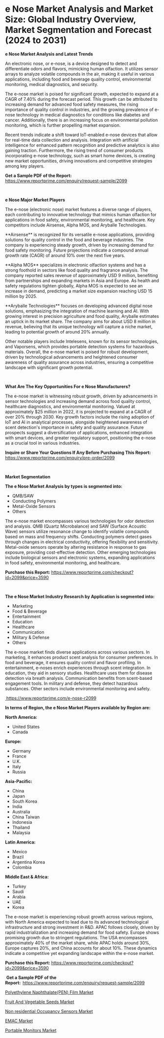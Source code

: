 <p><h1>e Nose Market Analysis and Market Size: Global Industry Overview, Market Segmentation and Forecast (2024 to 2031)</h1></p><p><strong>e Nose Market Analysis and Latest Trends</strong></p>
<p><p>An electronic nose, or e-nose, is a device designed to detect and differentiate odors and flavors, mimicking human olfaction. It utilizes sensor arrays to analyze volatile compounds in the air, making it useful in various applications, including food and beverage quality control, environmental monitoring, medical diagnostics, and security.</p><p>The e-nose market is poised for significant growth, expected to expand at a CAGR of 7.40% during the forecast period. This growth can be attributed to increasing demand for advanced food safety measures, the rising importance of quality control in industries, and the growing prevalence of e-nose technology in medical diagnostics for conditions like diabetes and cancer. Additionally, there is an increasing focus on environmental pollution monitoring, which is further propelling market expansion.</p><p>Recent trends indicate a shift toward IoT-enabled e-nose devices that allow for real-time data collection and analysis. Integration with artificial intelligence for enhanced pattern recognition and predictive analytics is also gaining traction. Furthermore, the rising trend of consumer products incorporating e-nose technology, such as smart home devices, is creating new market opportunities, driving innovations and competitive strategies among key players.</p></p>
<p><strong>Get a Sample PDF of the Report:&nbsp;</strong> <a href="https://www.reportprime.com/enquiry/request-sample/2099?utm_campaign=1133&utm_medium=2&utm_source=Github&utm_content=ia&utm_term=28102024&utm_id=e-nose">https://www.reportprime.com/enquiry/request-sample/2099</a></p>
<p>&nbsp;</p>
<p><strong>e Nose Major Market Players</strong></p>
<p><p>The e-nose (electronic nose) market features a diverse range of players, each contributing to innovative technology that mimics human olfaction for applications in food safety, environmental monitoring, and healthcare. Key competitors include Airsense, Alpha MOS, and Aryballe Technologies.</p><p>**Airsense** is recognized for its versatile e-nose applications, providing solutions for quality control in the food and beverage industries. The company is experiencing steady growth, driven by increasing demand for food safety monitoring. Future projections indicate a compound annual growth rate (CAGR) of around 10% over the next five years.</p><p>**Alpha MOS** specializes in electronic olfaction systems and has a strong foothold in sectors like food quality and fragrance analysis. The company reported sales revenue of approximately USD 9 million, benefiting from partnerships and expanding markets in Asia and Europe. As health and safety regulations tighten globally, Alpha MOS is expected to see an increase in demand, predicting a market size expansion reaching USD 15 million by 2025.</p><p>**Aryballe Technologies** focuses on developing advanced digital nose solutions, emphasizing the integration of machine learning and AI. With growing interest in precision agriculture and food quality, Aryballe estimates an uptick in its market share. The company aims for about USD 8 million in revenue, believing that its unique technology will capture a niche market, leading to potential growth of around 20% annually.</p><p>Other notable players include Intelesens, known for its sensor technologies, and Vaporsens, which provides portable detection systems for hazardous materials. Overall, the e-nose market is poised for robust development, driven by technological advancements and heightened consumer awareness of quality assurance across industries, ensuring a competitive landscape with significant growth potential.</p></p>
<p>&nbsp;</p>
<p><strong>What Are The Key Opportunities For e Nose Manufacturers?</strong></p>
<p><p>The e-nose market is witnessing robust growth, driven by advancements in sensor technologies and increasing demand across food quality control, healthcare diagnostics, and environmental monitoring. Valued at approximately $25 million in 2022, it is projected to expand at a CAGR of over 20% through 2030. Key growth factors include the rising adoption of IoT and AI in analytical processes, alongside heightened awareness of scent detection's importance in safety and quality assurance. Future prospects suggest a diversification of applications, enhanced integration with smart devices, and greater regulatory support, positioning the e-nose as a crucial tool in various industries.</p></p>
<p><strong>Inquire or Share Your Questions If Any Before Purchasing This Report:</strong> <a href="https://www.reportprime.com/enquiry/pre-order/2099?utm_campaign=1133&utm_medium=2&utm_source=Github&utm_content=ia&utm_term=28102024&utm_id=e-nose">https://www.reportprime.com/enquiry/pre-order/2099</a></p>
<p>&nbsp;</p>
<p><strong>Market Segmentation</strong></p>
<p><strong>The e Nose Market Analysis by types is segmented into:</strong></p>
<p><ul><li>QMB/SAW</li><li>Conducting Polymers</li><li>Metal-Oxide Sensors</li><li>Others</li></ul></p>
<p><p>The e-nose market encompasses various technologies for odor detection and analysis. QMB (Quartz Microbalance) and SAW (Surface Acoustic Wave) sensors utilize resonance change to identify volatile compounds based on mass and frequency shifts. Conducting polymers detect gases through changes in electrical conductivity, offering flexibility and sensitivity. Metal-oxide sensors operate by altering resistance in response to gas exposure, providing cost-effective detection. Other emerging technologies include biological sensors and electronic systems, expanding applications in food safety, environmental monitoring, and healthcare.</p></p>
<p><strong>Purchase this Report:&nbsp;</strong><a href="https://www.reportprime.com/checkout?id=2099&price=3590&utm_campaign=1133&utm_medium=2&utm_source=Github&utm_content=ia&utm_term=28102024&utm_id=e-nose">https://www.reportprime.com/checkout?id=2099&price=3590</a></p>
<p>&nbsp;</p>
<p><strong>The e Nose Market Industry Research by Application is segmented into:</strong></p>
<p><ul><li>Marketing</li><li>Food & Beverage</li><li>Entertainment</li><li>Education</li><li>Healthcare</li><li>Communication</li><li>Military & Defense</li><li>Others</li></ul></p>
<p><p>The e-nose market finds diverse applications across various sectors. In marketing, it enhances product scent analysis for consumer preferences. In food and beverage, it ensures quality control and flavor profiling. In entertainment, e-noses enrich experiences through scent integration. In education, they aid in sensory studies. Healthcare uses them for disease detection via breath analysis. Communication benefits from scent-based engagement tools. In military and defense, they detect hazardous substances. Other sectors include environmental monitoring and safety.</p></p>
<p><a href="https://www.reportprime.com/e-nose-r2099?utm_campaign=1133&utm_medium=2&utm_source=Github&utm_content=ia&utm_term=28102024&utm_id=e-nose">&nbsp;https://www.reportprime.com/e-nose-r2099</a></p>
<p><strong>In terms of Region, the e Nose Market Players available by Region are:</strong></p>
<p>
    <p> <strong> North America: </strong>
        <ul>
            <li>United States</li>
            <li>Canada</li>
        </ul>
        </p> 
    <p> <strong> Europe: </strong>
        <ul>
            <li>Germany</li>
            <li>France</li>
            <li>U.K.</li>
            <li>Italy</li>
            <li>Russia</li>
        </ul>
        </p> 
    <p> <strong> Asia-Pacific: </strong>
        <ul>
            <li>China</li>
            <li>Japan</li>
            <li>South Korea</li>
            <li>India</li>
            <li>Australia</li>
            <li>China Taiwan</li>
            <li>Indonesia</li>
            <li>Thailand</li>
            <li>Malaysia</li>
        </ul>
        </p> 
    <p> <strong> Latin America: </strong>
        <ul>
            <li>Mexico</li>
            <li>Brazil</li>
            <li>Argentina Korea</li>
            <li>Colombia</li>
        </ul>
        </p> 
    <p> <strong> Middle East & Africa: </strong>
        <ul>
            <li>Turkey</li>
            <li>Saudi</li>
            <li>Arabia</li>
            <li>UAE</li>
            <li>Korea</li>
        </ul>
    </p>
    </p>
<p><p>The e-nose market is experiencing robust growth across various regions, with North America expected to lead due to its advanced technological infrastructure and strong investment in R&D. APAC follows closely, driven by rapid industrialization and increasing demand for food safety. Europe shows promising growth due to stringent regulations. The USA encompasses approximately 40% of the market share, while APAC holds around 30%, Europe captures 20%, and China accounts for about 10%. These dynamics indicate a competitive yet expanding landscape within the e-nose market.</p></p>
<p><strong>Purchase this Report: </strong><a href="https://www.reportprime.com/checkout?id=2099&price=3590&utm_campaign=1133&utm_medium=2&utm_source=Github&utm_content=ia&utm_term=28102024&utm_id=e-nose">https://www.reportprime.com/checkout?id=2099&price=3590</a></p>
<p>&nbsp;<strong>Get a Sample PDF of the Report:&nbsp;&nbsp;</strong><a href="https://www.reportprime.com/enquiry/request-sample/2099?utm_campaign=1133&utm_medium=2&utm_source=Github&utm_content=ia&utm_term=28102024&utm_id=e-nose">https://www.reportprime.com/enquiry/request-sample/2099</a></p>
<p><strong></strong></p>
<p><p><a href="https://www.linkedin.com/pulse/polyethylene-naphthalatepen-film-market-trends-strategic-insights-s2snc?utm_campaign=1133&utm_medium=2&utm_source=Github&utm_content=ia&utm_term=28102024&utm_id=e-nose">Polyethylene Naphthalate(PEN) Film Market</a></p><p><a href="https://www.linkedin.com/pulse/booming-fruit-vegetable-seeds-market-sector-analysis-growth-gfpdc?utm_campaign=1133&utm_medium=2&utm_source=Github&utm_content=ia&utm_term=28102024&utm_id=e-nose">Fruit And Vegetable Seeds Market</a></p><p><a href="https://github.com/rosalee3esue/Market-Research-Report-List-1/blob/main/non-residential-occupancy-sensors-market.md?utm_campaign=1133&utm_medium=2&utm_source=Github&utm_content=ia&utm_term=28102024&utm_id=e-nose">Non residential Occupancy Sensors Market</a></p><p><a href="https://www.linkedin.com/pulse/emac-market-overview-regional-outlook-competitive-strategies-hdxgc?utm_campaign=1133&utm_medium=2&utm_source=Github&utm_content=ia&utm_term=28102024&utm_id=e-nose">EMAC Market</a></p><p><a href="https://github.com/lakeishabuahb/Market-Research-Report-List-1/blob/main/portable-monitors-market.md?utm_campaign=1133&utm_medium=2&utm_source=Github&utm_content=ia&utm_term=28102024&utm_id=e-nose">Portable Monitors Market</a></p></p>